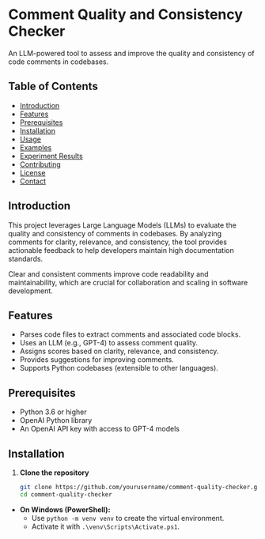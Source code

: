 # Comment Quality and Consistency Checker

An LLM-powered tool to assess and improve the quality and consistency of code comments in codebases.

## Table of Contents

- [Introduction](#introduction)
- [Features](#features)
- [Prerequisites](#prerequisites)
- [Installation](#installation)
- [Usage](#usage)
- [Examples](#examples)
- [Experiment Results](#experiment-results)
- [Contributing](#contributing)
- [License](#license)
- [Contact](#contact)

## Introduction

This project leverages Large Language Models (LLMs) to evaluate the quality and consistency of comments in codebases. By analyzing comments for clarity, relevance, and consistency, the tool provides actionable feedback to help developers maintain high documentation standards.

Clear and consistent comments improve code readability and maintainability, which are crucial for collaboration and scaling in software development.

## Features

- Parses code files to extract comments and associated code blocks.
- Uses an LLM (e.g., GPT-4) to assess comment quality.
- Assigns scores based on clarity, relevance, and consistency.
- Provides suggestions for improving comments.
- Supports Python codebases (extensible to other languages).

## Prerequisites

- Python 3.6 or higher
- OpenAI Python library
- An OpenAI API key with access to GPT-4 models

## Installation

1. **Clone the repository**

   ```bash
   git clone https://github.com/yourusername/comment-quality-checker.git
   cd comment-quality-checker
  - **On Windows (PowerShell):**
    - Use `python -m venv venv` to create the virtual environment.
    - Activate it with `.\venv\Scripts\Activate.ps1`.
